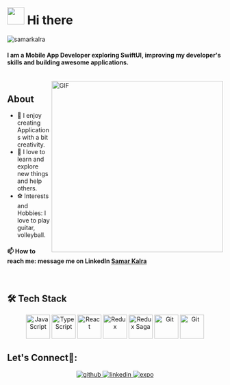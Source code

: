 # <img src="https://github.com/TheDudeThatCode/TheDudeThatCode/blob/master/Assets/Hi.gif" width="40px" height="40px"> Hi there&nbsp;

<p align="left"> <img src="https://komarev.com/ghpvc/?username=samarkalra" alt="samarkalra" /> </p>

#### I am a Mobile App Developer exploring SwiftUI, improving my developer's skills and building awesome applications.
 <br>
<img align="right" alt="GIF" src="https://media.giphy.com/media/QHE5gWI0QjqF2/giphy.gif" width="400px" />

##  About
- 🎨  I enjoy creating Applications with a bit creativity. 
- 🌱  I love to learn and explore new things and help others. 
- ⚽  Interests and Hobbies: I love to play guitar, volleyball.

#### 📫  How to reach me: message me on LinkedIn [Samar Kalra](https://in.linkedin.com/in/samar-kalra)

<br>

##  🛠 Tech Stack

<p align="center"> 
<img src="https://raw.githubusercontent.com/gilbarbara/logos/master/logos/javascript.svg" alt="JavaScript" width="56" height="56"/> 
<img src="https://raw.githubusercontent.com/gilbarbara/logos/master/logos/typescript-icon.svg" alt="TypeScript" width="56" height="56"/> 
<img src="https://raw.githubusercontent.com/gilbarbara/logos/master/logos/react.svg" alt="React" width="56" height="56"/> 
<img src="https://raw.githubusercontent.com/gilbarbara/logos/master/logos/redux.svg" alt="Redux" width="56" height="56"/> 
<img src="https://raw.githubusercontent.com/gilbarbara/logos/master/logos/redux-saga.svg" alt="Redux Saga" width="56" height="56"/> 
<img src="https://raw.githubusercontent.com/gilbarbara/logos/master/logos/git-icon.svg" alt="Git" width="56" height="56"/>  
<img src="https://raw.githubusercontent.com/gilbarbara/logos/master/logos/swift.svg" alt="Git" width="56" height="56"/>  
<!-- <img src="https://raw.githubusercontent.com/gilbarbara/logos/master/logos/c.svg" alt="c" width="56" height="56"/> 
<img src="https://raw.githubusercontent.com/gilbarbara/logos/master/logos/c-plusplus.svg" alt="cplusplus" width="56" height="56"/> -->

<br>

## Let's Connect🙌:
<div align="center">
<a href="https://github.com/samarkalra" target="_blank">
<img src=https://img.shields.io/badge/github-%2324292e.svg?&style=for-the-badge&logo=github&logoColor=white alt=github style="margin-bottom: 5px;" />
</a>
 
<a href="https://in.linkedin.com/in/samar-kalra" target="_blank">
<img src=https://img.shields.io/badge/linkedin-%231E77B5.svg?&style=for-the-badge&logo=linkedin&logoColor=white alt=linkedin style="margin-bottom: 5px;" />
</a>
 
<a href="https://expo.dev/@samarkalra?tab=snacks" target="_blank">
<img src="https://img.shields.io/badge/expo-%23FFFFFF?&style=for-the-badge&logo=expo&logoColor=black" alt=expo style="margin-bottom: 5px;" />
</a>
</div> 
